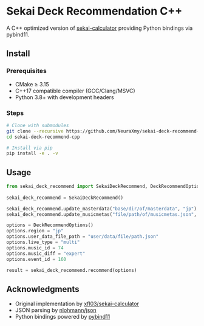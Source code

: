# Sekai Deck Recommendation C++

A C++ optimized version of [sekai-calculator](https://github.com/xfl03/sekai-calculator) providing Python bindings via pybind11.

## Install

### Prerequisites
- CMake ≥ 3.15
- C++17 compatible compiler (GCC/Clang/MSVC)
- Python 3.8+ with development headers

### Steps

```bash
# Clone with submodules
git clone --recursive https://github.com/NeuraXmy/sekai-deck-recommend-cpp.git
cd sekai-deck-recommend-cpp

# Install via pip
pip install -e . -v
```

## Usage

```python
from sekai_deck_recommend import SekaiDeckRecommend, DeckRecommendOptions
   
sekai_deck_recommend = SekaiDeckRecommend()

sekai_deck_recommend.update_masterdata("base/dir/of/masterdata", "jp")
sekai_deck_recommend.update_musicmetas("file/path/of/musicmetas.json", "jp")

options = DeckRecommendOptions()
options.region = "jp"
options.user_data_file_path = "user/data/file/path.json"
options.live_type = "multi"
options.music_id = 74
options.music_diff = "expert"
options.event_id = 160

result = sekai_deck_recommend.recommend(options)
```

## Acknowledgments
- Original implementation by [xfl03/sekai-calculator](https://github.com/xfl03/sekai-calculator)
- JSON parsing by [nlohmann/json](https://github.com/nlohmann/json)
- Python bindings powered by [pybind11](https://github.com/pybind/pybind11)
